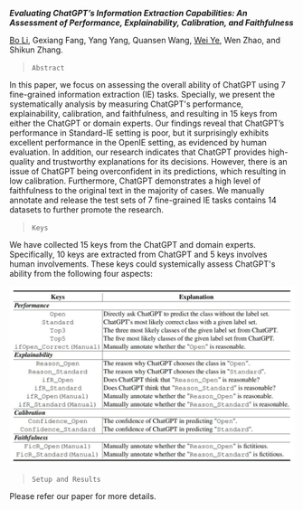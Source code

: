 ***Evaluating ChatGPT’s Information Extraction Capabilities: An Assessment of Performance, Explainability, Calibration, and Faithfulness***

[Bo Li](https://deepblue666.github.io/), Gexiang Fang, Yang Yang, Quansen Wang, [Wei Ye](https://se.pku.edu.cn/kcl/weiye/), Wen Zhao, and Shikun Zhang.


> `Abstract`

In this paper, we focus on assessing the overall ability of ChatGPT using 7 fine-grained information extraction (IE) tasks. Specially, we present the systematically analysis by measuring ChatGPT's performance, explainability, calibration, and faithfulness, and resulting in 15 keys from either the ChatGPT or domain experts. Our findings reveal that ChatGPT’s performance in Standard-IE setting is poor, but it surprisingly exhibits excellent performance in the OpenIE setting, as evidenced by human evaluation. In addition, our research indicates that ChatGPT provides high-quality and trustworthy explanations for its decisions. However, there is an issue of ChatGPT being overconfident in its predictions, which resulting in low calibration. Furthermore, ChatGPT demonstrates a high level of faithfulness to the original text in the majority of cases. We manually annotate and release the test sets of 7 fine-grained IE tasks contains 14 datasets to further promote the research. 

> `Keys`

We have collected 15 keys from the ChatGPT and domain experts. Specifically, 10 keys are extracted from ChatGPT and 5 keys involves human involvements. These keys could systemically assess ChatGPT's ability from the following four aspects: 

![keys](https://github.com/pkuserc/ChatGPT_for_IE/blob/main/Image/keys.jpg)

> `Setup and Results`

Please refer our paper for more details.
